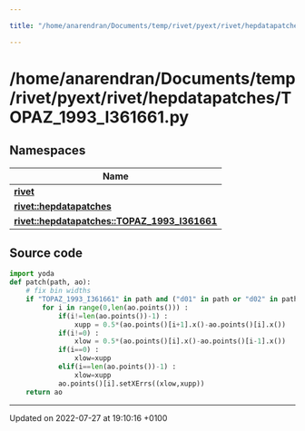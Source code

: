 ```yaml
---

title: "/home/anarendran/Documents/temp/rivet/pyext/rivet/hepdatapatches/TOPAZ_1993_I361661.py"

---
```


# /home/anarendran/Documents/temp/rivet/pyext/rivet/hepdatapatches/TOPAZ_1993_I361661.py



## Namespaces

| Name           |
| -------------- |
| **[rivet](http://example.org/namespaces/namespacerivet/)**  |
| **[rivet::hepdatapatches](http://example.org/namespaces/namespacerivet_1_1hepdatapatches/)**  |
| **[rivet::hepdatapatches::TOPAZ_1993_I361661](http://example.org/namespaces/namespacerivet_1_1hepdatapatches_1_1topaz__1993__i361661/)**  |




## Source code

```python
import yoda
def patch(path, ao):
    # fix bin widths
    if "TOPAZ_1993_I361661" in path and ("d01" in path or "d02" in path or "d03" in path) :
        for i in range(0,len(ao.points())) :
            if(i!=len(ao.points())-1) :
                xupp = 0.5*(ao.points()[i+1].x()-ao.points()[i].x())
            if(i!=0) :
                xlow = 0.5*(ao.points()[i].x()-ao.points()[i-1].x())
            if(i==0) :
                xlow=xupp
            elif(i==len(ao.points())-1) :
                xlow=xupp
            ao.points()[i].setXErrs((xlow,xupp))
    return ao
```


-------------------------------

Updated on 2022-07-27 at 19:10:16 +0100
